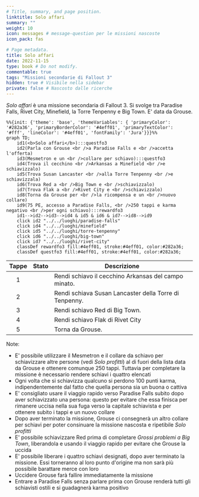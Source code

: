 ```yaml
---
# Title, summary, and page position.
linktitle: Solo affari
summary: ""
weight: 10
icon: messages # message-question per le missioni nascoste
icon_pack: fas

# Page metadata.
title: Solo affari
date: 2022-11-15
type: book # Do not modify.
commentable: true
tags: "Missioni secondarie di Fallout 3"
hidden: true # Visibile nella sidebar
private: false # Nascosto dalle ricerche
---
```


*Solo affari* è una missione secondaria di Fallout 3. Si svolge tra Paradise Falls, Rivet City, Minefield, la Torre Tenpenny e Big Town. E' data da Grouse.



```mermaid
%%{init: {'theme': 'base', 'themeVariables': { 'primaryColor': '#282a36', 'primaryBorderColor': '#4eff01', 'primaryTextColor': '#fff', 'lineColor': '#4eff01', 'fontFamily': 'Jura'}}}%%
graph TD;
    id1(<b>Solo affari</b>):::questfo3
    id2(Parla con Grouse <br />a Paradise Falls e <br />accetta l'offerta)
    id3(Mesmetron e un <br />collare per schiavo):::questfo3
    id4(Trova il cecchino <br />Arkansas a Minefield <br />e schiavizzalo)
    id5(Trova Susan Lancaster <br />alla Torre Tenpenny <br />e schiavizzala)
    id6(Trova Red a <br />Big Town e <br />schiavizzalo)
    id7(Trova Flak a <br />Rivet City e <br />schiavizzalo) 
    id8(Torna da Grouse per <br />la ricompensa e un <br />nuovo collare)
    id9(75 PE, accesso a Paradise Falls, <br />250 tappi e karma negativo <br />per ogni schiavo):::rewardfo3
    id1-->id2-->id3-->id4 & id5 & id6 & id7-->id8-->id9
    click id2 "../../luoghi/paradise-falls"
    click id4 "../../luoghi/minefield"
    click id5 "../../luoghi/torre-tenpenny"
    click id6 "../../luoghi/big-town"
    click id7 "../../luoghi/rivet-city"
    classDef rewardfo3 fill:#4eff01, stroke:#4eff01, color:#282a36;
    classDef questfo3 fill:#4eff01, stroke:#4eff01, color:#282a36;
```

| Tappe | Stato              | Descrizione |
| :-----: | :------------------: | ----------- |
|   1    |                    |  Rendi schiavo il cecchino Arkansas del campo minato.           |
|    2   |                    |   Rendi schiava Susan Lancaster della Torre di Tenpenny.          |
|  3     |                    |  Rendi schiavo Red di Big Town.           |
|   4    |                    |   Rendi schiavo Flak di Rivet City          |
|   5    |                    |   Torna da Grouse.          |

Note:
- E' possibile utilizzare il Mesmetron e il collare da schiavo per schiavizzare altre persone (vedi *Solo profitti*) al di fuori della lista data da Grouse e ottenere comunque 250 tappi. Tuttavia per completare la missione è necessario rendere schiavi i quattro elencati
- Ogni volta che si schiavizza qualcuno si perdono 100 punti karma, indipendentemente dal fatto che quella persona sia un buona o cattiva
- E' consigliato usare il viaggio rapido verso Paradise Falls subito dopo aver schiavizzato una persona: questo per evitare che essa finisca per rimanere uccisa nella sua fuga verso la capitale schiavista e per ottenere subito i tappi e un nuovo collare
- Dopo aver terminato la missione, Grouse ci consegnerà un altro collare per schiavi per poter consinuare la missione nascosta e ripetibile *Solo profitti*
- E' possibile schiavizzare Red prima di completare *Grossi problemi a Big Town*, liberandola e usando il viaggio rapido per evitare che Grouse la uccida
- E' possibile liberare i quattro schiavi designati, dopo aver terminato la missione. Essi torneranno al loro punto  d'origine ma non sarà più possibile barattare merce con loro
- Uccidere Grouse farà fallire immediatamente la missione
- Entrare a Paradise Falls senza parlare prima con Grouse renderà tutti gli schiavisti ostili e si guadagnerà karma positivo